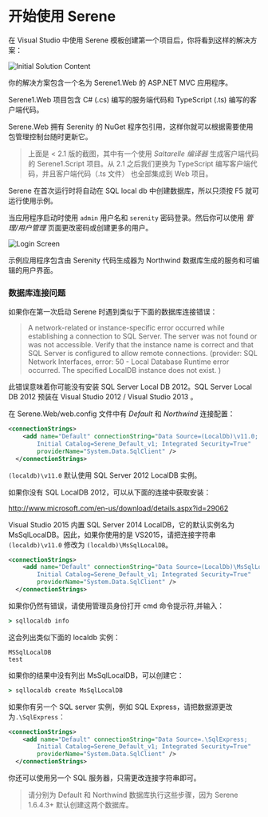 # 开始使用 Serene

在 Visual Studio 中使用 Serene 模板创建第一个项目后，你将看到这样的解决方案：

![Initial Solution Content](img/initial_solution_content.jpg)

你的解决方案包含一个名为 Serene1.Web 的 ASP.NET MVC 应用程序。

Serene1.Web 项目包含 C# (.cs) 编写的服务端代码和 TypeScript (.ts) 编写的客户端代码。

Serene.Web 拥有 Serenity 的 NuGet 程序包引用，这样你就可以根据需要使用包管理控制台随时更新它。

> 上面是 < 2.1 版的截图，其中有一个使用 *Saltarelle 编译器* 生成客户端代码 的 Serene1.Script 项目。从 2.1 之后我们更换为 TypeScript 编写客户端代码，并且客户端代码（.ts 文件） 也全部集成到 Web 项目。

Serene 在首次运行时将自动在 SQL local db 中创建数据库，所以只须按 F5 就可运行使用示例。

当应用程序启动时使用 `admin` 用户名和 `serenity` 密码登录。然后你可以使用 *管理/用户管理* 页面更改密码或创建更多的用户。

![Login Screen](img/login_screen.jpg)

示例应用程序包含由 Serenity 代码生成器为 Northwind 数据库生成的服务和可编辑的用户界面。

### 数据库连接问题 

如果你在第一次启动 Serene 时遇到类似于下面的数据库连接错误：

> A network-related or instance-specific error occurred while establishing a connection to SQL Server. The server was not found or was not accessible. Verify that the instance name is correct and that SQL Server is configured to allow remote connections. (provider: SQL Network Interfaces, error: 50 - Local Database Runtime error occurred. The specified LocalDB instance does not exist.
)


此错误意味着你可能没有安装 SQL Server Local DB 2012。SQL Server Local DB 2012 预装在 Visual Studio 2012 / Visual Studio 2013 。

在 Serene.Web/web.config 文件中有 *Default* 和 *Northwind* 连接配置：

```xml
<connectionStrings>
    <add name="Default" connectionString="Data Source=(LocalDb)\v11.0; 
        Initial Catalog=Serene_Default_v1; Integrated Security=True" 
        providerName="System.Data.SqlClient" />
  </connectionStrings>
```

`(localdb)\v11.0` 默认使用 SQL Server 2012 LocalDB 实例。

如果你没有 SQL LocalDB 2012，可以从下面的连接中获取安装：

http://www.microsoft.com/en-us/download/details.aspx?id=29062

Visual Studio 2015 内置 SQL Server 2014 LocalDB，它的默认实例名为 MsSqlLocalDB。因此，如果你使用的是 VS2015，请把连接字符串`(localdb)\v11.0` 修改为 `(localdb)\MsSqlLocalDB`。

```xml
<connectionStrings>
    <add name="Default" connectionString="Data Source=(LocalDb)\MsSqlLocalDB; 
        Initial Catalog=Serene_Default_v1; Integrated Security=True" 
        providerName="System.Data.SqlClient" />
  </connectionStrings>
```

如果你仍然有错误，请使用管理员身份打开 cmd 命令提示符,并输入：

```bat
> sqllocaldb info
```

这会列出类似下面的 localdb 实例：

```
MSSqlLocalDB
test
```

如果你的结果中没有列出 MsSqlLocalDB，可以创建它：

```bat
> sqllocaldb create MsSqlLocalDB
```


如果你有另一个 SQL server 实例，例如 SQL Express，请把数据源更改为`.\SqlExpress`：


```xml
<connectionStrings>
    <add name="Default" connectionString="Data Source=.\SqlExpress; 
        Initial Catalog=Serene_Default_v1; Integrated Security=True" 
        providerName="System.Data.SqlClient" />
  </connectionStrings>
```


你还可以使用另一个 SQL 服务器，只需更改连接字符串即可。

> 请分别为 Default 和 Northwind 数据库执行这些步骤，因为 Serene 1.6.4.3+ 默认创建这两个数据库。
